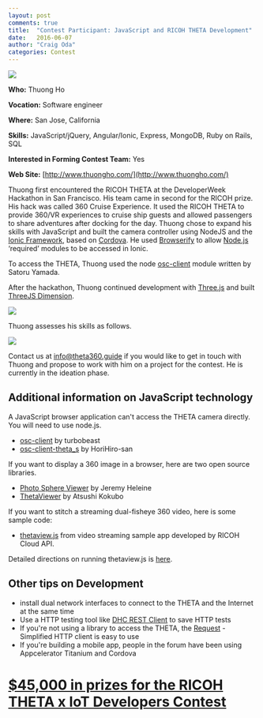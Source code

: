 ```yaml
---
layout: post
comments: true
title:  "Contest Participant: JavaScript and RICOH THETA Development"
date:   2016-06-07
author: "Craig Oda"
categories: Contest
---
```

![](/blog/img/2016-06/thuong-ho.png)

**Who:** Thuong Ho

**Vocation:** Software engineer

**Where:** San Jose, California

**Skills:** JavaScript/jQuery, Angular/Ionic, Express, MongoDB, Ruby on Rails, SQL

**Interested in Forming Contest Team:** Yes

**Web Site:** [http://www.thuongho.com/](http://www.thuongho.com/)

Thuong first encountered the RICOH THETA at the DeveloperWeek Hackathon in San Francisco. His team came in second for the RICOH prize. His hack was called 360 Cruise Experience. It used the RICOH THETA to provide 360/VR experiences to cruise ship guests and allowed passengers to share adventures after docking for the day. Thuong chose to expand his skills with JavaScript and built the camera controller using NodeJS and the
[Ionic Framework](http://ionicframework.com/), based on
[Cordova](https://cordova.apache.org/). He used [Browserify](http://browserify.org/) to allow
[Node.js](https://nodejs.org/en/) ‘required’ modules to be accessed in Ionic.

To access the THETA, Thuong used the node
[osc-client](http://theta360.guide/blog/javascript/2015/12/17/theta-s-nodejs.html) module written by Satoru Yamada.

After the hackathon, Thuong continued development with
[Three.js](http://threejs.org/) and built
[ThreeJS Dimension](http://www.thuongho.com/holo-challenge/#/).

![](/blog/img/2016-06/threejs-dimensions.png)

Thuong assesses his skills as follows.

![](/blog/img/2016-06/thuong-skills.png)

Contact us at info@theta360.guide if you would like to get in touch with Thuong and propose to work with him on a project for the contest. He is currently in the ideation phase.

## Additional information on JavaScript technology
A JavaScript browser application can't access the THETA camera directly.  You
will need to use node.js.

* [osc-client](https://www.npmjs.com/package/osc-client) by turbobeast
* [osc-client-theta_s](https://gitlab.com/horihiro/osc-client-theta_s#README) by HoriHiro-san

If you want to display a 360 image in a browser, here are two open source libraries.

* [Photo Sphere Viewer](https://github.com/JeremyHeleine/Photo-Sphere-Viewer) by Jeremy Heleine
* [ThetaViewer](https://github.com/akokubo/ThetaViewer) by Atsushi Kokubo

If you want to stitch a streaming dual-fisheye 360 video, here is some sample code:

* [thetaview.js](https://github.com/ricohapi/video-streaming-sample-app/tree/master/samples) from video streaming sample app developed by RICOH Cloud API.

Detailed directions on running thetaview.js is [here](http://lists.theta360.guide/t/360-video-conferencing-with-the-ricoh-theta-s/38).

## Other tips on Development

* install dual network interfaces to connect to the THETA and the Internet at the same time
* Use a HTTP testing tool like [DHC REST Client](https://chrome.google.com/webstore/detail/dhc-rest-client/aejoelaoggembcahagimdiliamlcdmfm?hl=en) to save HTTP tests
* If you're not using a library to access the THETA, the [Request](https://github.com/request/request) - Simplified HTTP client is easy to use
* If you're building a mobile app, people in the forum have been using Appcelerator Titanium
and Cordova

# [$45,000 in prizes for the RICOH THETA x IoT Developers Contest](http://theta360.guide/contest/)
